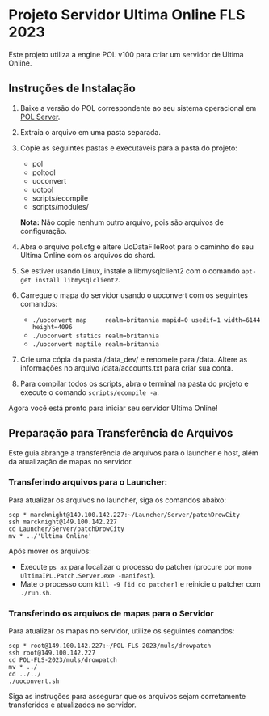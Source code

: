 # Projeto Servidor Ultima Online FLS 2023

Este projeto utiliza a engine POL v100 para criar um servidor de Ultima Online.

## Instruções de Instalação

1. Baixe a versão do POL correspondente ao seu sistema operacional em [POL Server](https://github.com/polserver/polserver/releases).
2. Extraia o arquivo em uma pasta separada.
3. Copie as seguintes pastas e executáveis para a pasta do projeto:
   - pol
   - poltool
   - uoconvert
   - uotool
   - scripts/ecompile
   - scripts/modules/

   **Nota:** Não copie nenhum outro arquivo, pois são arquivos de configuração.

4. Abra o arquivo pol.cfg e altere UoDataFileRoot para o caminho do seu Ultima Online com os arquivos do shard.
5. Se estiver usando Linux, instale a libmysqlclient2 com o comando `apt-get install libmysqlclient2`.
6. Carregue o mapa do servidor usando o uoconvert com os seguintes comandos:
   - `./uoconvert map     realm=britannia mapid=0 usedif=1 width=6144 height=4096`
   - `./uoconvert statics realm=britannia`
   - `./uoconvert maptile realm=britannia`

7. Crie uma cópia da pasta /data_dev/ e renomeie para /data. Altere as informações no arquivo /data/accounts.txt para criar sua conta.
8. Para compilar todos os scripts, abra o terminal na pasta do projeto e execute o comando `scripts/ecompile -a`.

Agora você está pronto para iniciar seu servidor Ultima Online!

## Preparação para Transferência de Arquivos

Este guia abrange a transferência de arquivos para o launcher e host, além da atualização de mapas no servidor.

### Transferindo arquivos para o Launcher:

Para atualizar os arquivos no launcher, siga os comandos abaixo:

```
scp * marcknight@149.100.142.227:~/Launcher/Server/patchDrowCity
ssh marcknight@149.100.142.227
cd Launcher/Server/patchDrowCity
mv * ../'Ultima Online'
```

Após mover os arquivos:

- Execute `ps ax` para localizar o processo do patcher (procure por `mono UltimaIPL.Patch.Server.exe -manifest`).
- Mate o processo com `kill -9 [id do patcher]` e reinicie o patcher com `./run.sh`.

### Transferindo os arquivos de mapas para o Servidor

Para atualizar os mapas no servidor, utilize os seguintes comandos:

```
scp * root@149.100.142.227:~/POL-FLS-2023/muls/drowpatch
ssh root@149.100.142.227
cd POL-FLS-2023/muls/drowpatch
mv * ../
cd ../../
./uoconvert.sh
```

Siga as instruções para assegurar que os arquivos sejam corretamente transferidos e atualizados no servidor.


